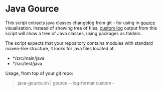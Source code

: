 Java Gource
===========

This script extracts java classes changelog from git - for using in [gource](https://code.google.com/p/gource/) visualisation.
Instead of showing tree of files, [custom log](https://code.google.com/p/gource/wiki/CustomLogFormat) output from this script will show a tree of Java classes, using packages as folders.

The script expects that your repository contains modules with standard maven-like structure, it looks for java files located at:
* */src/main/java
* */src/test/java


Usage, from top of your git repo:

> java-gource.sh <commit1> <commit2> | gource --log-format custom -

